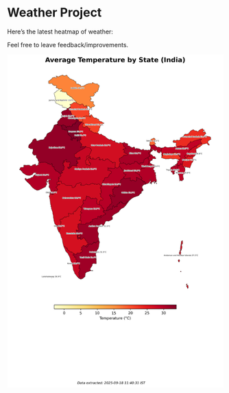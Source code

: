 # Weather Project

Here’s the latest heatmap of weather:

Feel free to leave feedback/improvements.

![India Heatmap](docs/assets/india_heatmap.png?v=CBA259)
